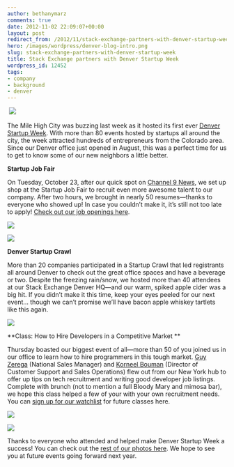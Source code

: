 ```yaml
---
author: bethanymarz
comments: true
date: 2012-11-02 22:09:07+00:00
layout: post
redirect_from: /2012/11/stack-exchange-partners-with-denver-startup-week
hero: /images/wordpress/denver-blog-intro.png
slug: stack-exchange-partners-with-denver-startup-week
title: Stack Exchange partners with Denver Startup Week
wordpress_id: 12452
tags:
- company
- background
- denver
---
```


 ![](/blog/images/wordpress/denver-blog-intro.png)



The Mile High City was buzzing last week as it hosted its first ever [Denver Startup Week](http://denverstartupweek.com/). With more than 80 events hosted by startups all around the city, the week attracted hundreds of entrepreneurs from the Colorado area. Since our Denver office just opened in August, this was a perfect time for us to get to know some of our new neighbors a little better.

**Startup Job Fair**

On Tuesday, October 23, after our quick spot on [Channel 9 News](http://www.9news.com/money/295707/344/QA-company-now-hiring-in-Denver), we set up shop at the Startup Job Fair to recruit even more awesome talent to our company. After two hours, we brought in nearly 50 resumes—thanks to everyone who showed up! In case you couldn’t make it, it’s still not too late to apply! [Check out our job openings here](http://stackexchange.com/about/hiring).

![](/blog/images/wordpress/denver-blog-1.jpg)

![](/blog/images/wordpress/denver-blog-2.jpg)



**Denver Startup Crawl**

More than 20 companies participated in a Startup Crawl that led registrants all around Denver to check out the great office spaces and have a beverage or two. Despite the freezing rain/snow, we hosted more than 40 attendees at our Stack Exchange Denver HQ—and our warm, spiked apple cider was a big hit. If you didn’t make it this time, keep your eyes peeled for our next event… though we can’t promise we’ll have bacon apple whiskey tartlets like this again.

![](/blog/images/wordpress/denver-blog-3.jpg)

**Class: How to Hire Developers in a Competitive Market
**

Thursday boasted our biggest event of all—more than 50 of you joined us in our office to learn how to hire programmers in this tough market. [Guy Zerega](http://stackexchange.com/users/383041/guyzee) (National Sales Manager) and [Korneel Bouman](http://stackexchange.com/users/77247/korneel-bouman) (Director of Customer Support and Sales Operations) flew out from our New York hub to offer up tips on tech recruitment and writing good developer job listings. Complete with brunch (not to mention a full Bloody Mary and mimosa bar), we hope this class helped a few of your with your own recruitment needs. You can [sign up for our watchlist](http://www.skillshare.com/How-to-Hire-Developers-in-a-Competitive-Market/5414387) for future classes here.

![](/blog/images/wordpress/denver-blog-4.jpg)

![](/blog/images/wordpress/denver-blog-5.jpg)

Thanks to everyone who attended and helped make Denver Startup Week a success! You can check out the [rest of our photos here](http://www.flickr.com/photos/stackexchange/sets/72157631903818852/). We hope to see you at future events going forward next year.
